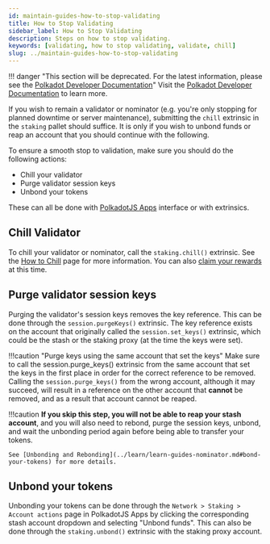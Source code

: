 ```yaml
---
id: maintain-guides-how-to-stop-validating
title: How to Stop Validating
sidebar_label: How to Stop Validating
description: Steps on how to stop validating.
keywords: [validating, how to stop validating, validate, chill]
slug: ../maintain-guides-how-to-stop-validating
---
```


!!! danger "This section will be deprecated. For the latest information, please see the [Polkadot Developer Documentation](https://docs.polkadot.com/)"
    Visit the [Polkadot Developer Documentation](https://docs.polkadot.com/) to learn more.

If you wish to remain a validator or nominator (e.g. you're only stopping for planned downtime or
server maintenance), submitting the `chill` extrinsic in the `staking` pallet should suffice. It is
only if you wish to unbond funds or reap an account that you should continue with the following.

To ensure a smooth stop to validation, make sure you should do the following actions:

- Chill your validator
- Purge validator session keys
- Unbond your tokens

These can all be done with [PolkadotJS Apps](https://polkadot.js.org/apps) interface or with
extrinsics.

## Chill Validator

To chill your validator or nominator, call the `staking.chill()` extrinsic. See the
[How to Chill](maintain-guides-how-to-chill.md) page for more information. You can also
[claim your rewards](../learn/learn-staking-advanced.md) at this time.

## Purge validator session keys

Purging the validator's session keys removes the key reference. This can be done through the
`session.purgeKeys()` extrinsic. The key reference exists on the account that originally called the
`session.set_keys()` extrinsic, which could be the stash or the staking proxy (at the time the keys
were set).

!!!caution "Purge keys using the same account that set the keys"
    Make sure to call the session.purge_keys() extrinsic from the same account that set the keys in the
    first place in order for the correct reference to be removed. Calling the `session.purge_keys()`
    from the wrong account, although it may succeed, will result in a reference on the other account
    that **cannot** be removed, and as a result that account cannot be reaped.

!!!caution
    **If you skip this step, you will not be able to reap your stash account**, and you will also need
    to rebond, purge the session keys, unbond, and wait the unbonding period again before being able to
    transfer your tokens.

    See [Unbonding and Rebonding](../learn/learn-guides-nominator.md#bond-your-tokens) for more details.

## Unbond your tokens

Unbonding your tokens can be done through the `Network > Staking > Account actions` page in
PolkadotJS Apps by clicking the corresponding stash account dropdown and selecting "Unbond funds".
This can also be done through the `staking.unbond()` extrinsic with the staking proxy account.
